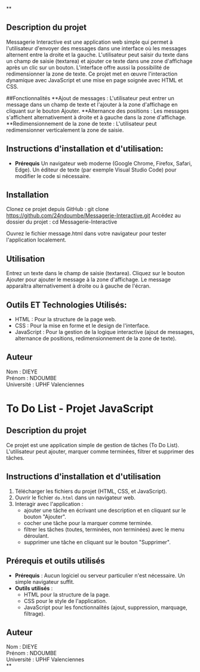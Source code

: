 **
## Description du projet
Messagerie Interactive est une application web simple qui permet à l'utilisateur d'envoyer des messages dans une interface où les messages alternent entre la droite et la gauche. L'utilisateur peut saisir du texte dans un champ de saisie (textarea) et ajouter ce texte dans une zone d'affichage après un clic sur un bouton. L'interface offre aussi la possibilité de redimensionner la zone de texte. Ce projet met en œuvre l'interaction dynamique avec JavaScript et une mise en page soignée avec HTML et CSS.

##Fonctionnalités 
**Ajout de messages : L'utilisateur peut entrer un message dans un champ de texte et l'ajouter à la zone d'affichage en cliquant sur le bouton Ajouter.
**Alternance des positions : Les messages s'affichent alternativement à droite et à gauche dans la zone d'affichage.
**Redimensionnement de la zone de texte : L'utilisateur peut redimensionner verticalement la zone de saisie.

## Instructions d'installation et d'utilisation:
- **Prérequis**
Un navigateur web moderne (Google Chrome, Firefox, Safari, Edge).
Un éditeur de texte (par exemple Visual Studio Code) pour modifier le code si nécessaire.

## Installation
Clonez ce projet depuis GitHub : git clone https://github.com/24ndoumbe/Messagerie-Interactive.git
Accédez au dossier du projet : cd Messagerie-Interactive

Ouvrez le fichier message.html dans votre navigateur pour tester l'application localement.

## Utilisation
Entrez un texte dans le champ de saisie (textarea).
Cliquez sur le bouton Ajouter pour ajouter le message à la zone d'affichage.
Le message apparaîtra alternativement à droite ou à gauche de l'écran.

## Outils ET Technologies Utilisés:
- HTML : Pour la structure de la page web.
- CSS : Pour la mise en forme et le design de l'interface.
- JavaScript : Pour la gestion de la logique interactive (ajout de messages, alternance de positions, redimensionnement de la zone de texte).

## Auteur
Nom : DIEYE  
Prénom : NDOUMBE  
Université : UPHF Valenciennes


# To Do List - Projet JavaScript

## Description du projet
Ce projet est une application simple de gestion de tâches (To Do List).  
L'utilisateur peut ajouter, marquer comme terminées, filtrer et supprimer des tâches.

## Instructions d'installation et d'utilisation
1. Télécharger les fichiers du projet (HTML, CSS, et JavaScript).  
2. Ouvrir le fichier `do.html` dans un navigateur web.  
3. Interagir avec l'application :  
   - ajouter une tâche en écrivant une description et en cliquant sur le bouton "Ajouter".  
   - cocher une tâche pour la marquer comme terminée.  
   - filtrer les tâches (toutes, terminées, non terminées) avec le menu déroulant.  
   - supprimer une tâche en cliquant sur le bouton "Supprimer".  

## Prérequis et outils utilisés
- **Prérequis** : Aucun logiciel ou serveur particulier n'est nécessaire. Un simple navigateur suffit.  
- **Outils utilisés** :  
  - HTML pour la structure de la page.  
  - CSS pour le style de l'application.  
  - JavaScript pour les fonctionnalités (ajout, suppression, marquage, filtrage).  

## Auteur
Nom : DIEYE  
Prénom : NDOUMBE  
Université : UPHF Valenciennes  
**
